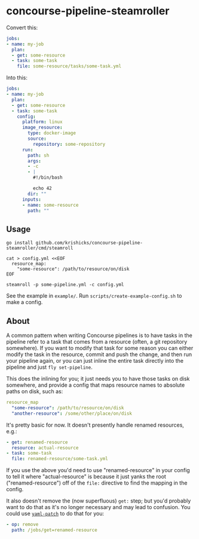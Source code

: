 # concourse-pipeline-steamroller

Convert this:

```yaml
jobs:
- name: my-job
  plan:
  - get: some-resource
  - task: some-task
    file: some-resource/tasks/some-task.yml
```

Into this:

```yaml
jobs:
- name: my-job
  plan:
  - get: some-resource
  - task: some-task
    config:
      platform: linux
      image_resource:
        type: docker-image
        source:
          repository: some-repository
      run:
        path: sh
        args:
        - -c
        - |
          #!/bin/bash

          echo 42
        dir: ""
      inputs:
      - name: some-resource
        path: ""
```

## Usage

```
go install github.com/krishicks/concourse-pipeline-steamroller/cmd/steamroll

cat > config.yml <<EOF
  resource_map:
    "some-resource": /path/to/resource/on/disk
EOF

steamroll -p some-pipeline.yml -c config.yml
```

See the example in `example/`. Run `scripts/create-example-config.sh` to make a
config.

## About

A common pattern when writing Concourse pipelines is to have tasks in the
pipeline refer to a task that comes from a resource (often, a git repository
somewhere). If you want to modify that task for some reason you can either
modify the task in the resource, commit and push the change, and then run your
pipeline again, or you can just inline the entire task directly into the
pipeline and just `fly set-pipeline`.

This does the inlining for you; it just needs you to have those tasks on disk
somewhere, and provide a config that maps resource names to absolute paths on
disk, such as:

```yaml
resource_map
  "some-resource": /path/to/resource/on/disk
  "another-resource": /some/other/place/on/disk
```

It's pretty basic for now. It doesn't presently handle renamed resources, e.g.:

```yaml
- get: renamed-resource
  resource: actual-resource
- task: some-task
  file: renamed-resource/some-task.yml
```

If you use the above you'd need to use "renamed-resource" in your config to
tell it where "actual-resource" is because it just yanks the root
("renamed-resource") off of the `file:` directive to find the mapping in the
config.

It also doesn't remove the (now superfluous) `get:` step; but you'd probably
want to do that as it's no longer necessary and may lead to confusion. You
could use [`yaml-patch`](https://github.com/krishicks/yaml-patch) to do that
for you:

```yaml
- op: remove
  path: /jobs/get=renamed-resource
```
